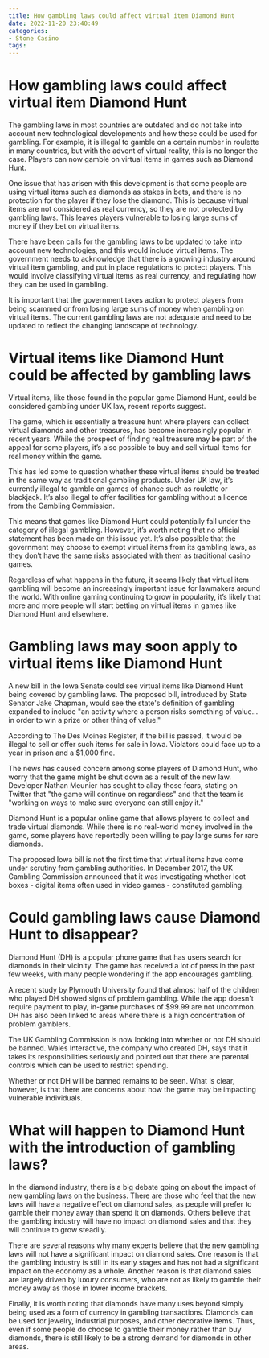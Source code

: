 ```yaml
---
title: How gambling laws could affect virtual item Diamond Hunt
date: 2022-11-20 23:40:49
categories:
- Stone Casino
tags:
---
```



#  How gambling laws could affect virtual item Diamond Hunt

The gambling laws in most countries are outdated and do not take into account new technological developments and how these could be used for gambling. For example, it is illegal to gamble on a certain number in roulette in many countries, but with the advent of virtual reality, this is no longer the case. Players can now gamble on virtual items in games such as Diamond Hunt.

One issue that has arisen with this development is that some people are using virtual items such as diamonds as stakes in bets, and there is no protection for the player if they lose the diamond. This is because virtual items are not considered as real currency, so they are not protected by gambling laws. This leaves players vulnerable to losing large sums of money if they bet on virtual items.

There have been calls for the gambling laws to be updated to take into account new technologies, and this would include virtual items. The government needs to acknowledge that there is a growing industry around virtual item gambling, and put in place regulations to protect players. This would involve classifying virtual items as real currency, and regulating how they can be used in gambling.

It is important that the government takes action to protect players from being scammed or from losing large sums of money when gambling on virtual items. The current gambling laws are not adequate and need to be updated to reflect the changing landscape of technology.

#  Virtual items like Diamond Hunt could be affected by gambling laws

Virtual items, like those found in the popular game Diamond Hunt, could be considered gambling under UK law, recent reports suggest.

The game, which is essentially a treasure hunt where players can collect virtual diamonds and other treasures, has become increasingly popular in recent years. While the prospect of finding real treasure may be part of the appeal for some players, it’s also possible to buy and sell virtual items for real money within the game.

This has led some to question whether these virtual items should be treated in the same way as traditional gambling products. Under UK law, it’s currently illegal to gamble on games of chance such as roulette or blackjack. It’s also illegal to offer facilities for gambling without a licence from the Gambling Commission.

This means that games like Diamond Hunt could potentially fall under the category of illegal gambling. However, it’s worth noting that no official statement has been made on this issue yet. It’s also possible that the government may choose to exempt virtual items from its gambling laws, as they don’t have the same risks associated with them as traditional casino games.

Regardless of what happens in the future, it seems likely that virtual item gambling will become an increasingly important issue for lawmakers around the world. With online gaming continuing to grow in popularity, it’s likely that more and more people will start betting on virtual items in games like Diamond Hunt and elsewhere.

#  Gambling laws may soon apply to virtual items like Diamond Hunt

A new bill in the Iowa Senate could see virtual items like Diamond Hunt being covered by gambling laws. The proposed bill, introduced by State Senator Jake Chapman, would see the state's definition of gambling expanded to include "an activity where a person risks something of value... in order to win a prize or other thing of value."

According to The Des Moines Register, if the bill is passed, it would be illegal to sell or offer such items for sale in Iowa. Violators could face up to a year in prison and a $1,000 fine.

The news has caused concern among some players of Diamond Hunt, who worry that the game might be shut down as a result of the new law. Developer Nathan Meunier has sought to allay those fears, stating on Twitter that "the game will continue on regardless" and that the team is "working on ways to make sure everyone can still enjoy it."

Diamond Hunt is a popular online game that allows players to collect and trade virtual diamonds. While there is no real-world money involved in the game, some players have reportedly been willing to pay large sums for rare diamonds.

The proposed Iowa bill is not the first time that virtual items have come under scrutiny from gambling authorities. In December 2017, the UK Gambling Commission announced that it was investigating whether loot boxes - digital items often used in video games - constituted gambling.

#  Could gambling laws cause Diamond Hunt to disappear?

Diamond Hunt (DH) is a popular phone game that has users search for diamonds in their vicinity. The game has received a lot of press in the past few weeks, with many people wondering if the app encourages gambling.

A recent study by Plymouth University found that almost half of the children who played DH showed signs of problem gambling. While the app doesn't require payment to play, in-game purchases of $99.99 are not uncommon. DH has also been linked to areas where there is a high concentration of problem gamblers.

The UK Gambling Commission is now looking into whether or not DH should be banned. Wales Interactive, the company who created DH, says that it takes its responsibilities seriously and pointed out that there are parental controls which can be used to restrict spending.

Whether or not DH will be banned remains to be seen. What is clear, however, is that there are concerns about how the game may be impacting vulnerable individuals.

#  What will happen to Diamond Hunt with the introduction of gambling laws?

In the diamond industry, there is a big debate going on about the impact of new gambling laws on the business. There are those who feel that the new laws will have a negative effect on diamond sales, as people will prefer to gamble their money away than spend it on diamonds. Others believe that the gambling industry will have no impact on diamond sales and that they will continue to grow steadily.

There are several reasons why many experts believe that the new gambling laws will not have a significant impact on diamond sales. One reason is that the gambling industry is still in its early stages and has not had a significant impact on the economy as a whole. Another reason is that diamond sales are largely driven by luxury consumers, who are not as likely to gamble their money away as those in lower income brackets.

Finally, it is worth noting that diamonds have many uses beyond simply being used as a form of currency in gambling transactions. Diamonds can be used for jewelry, industrial purposes, and other decorative items. Thus, even if some people do choose to gamble their money rather than buy diamonds, there is still likely to be a strong demand for diamonds in other areas.
